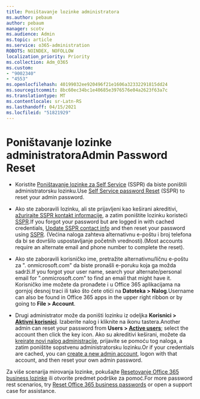 ```yaml
---
title: Poništavanje lozinke administratora
ms.author: pebaum
author: pebaum
manager: scotv
ms.audience: Admin
ms.topic: article
ms.service: o365-administration
ROBOTS: NOINDEX, NOFOLLOW
localization_priority: Priority
ms.collection: Adm_O365
ms.custom:
- "9002340"
- "4553"
ms.openlocfilehash: 40199032ee920496f21e1606a32332291815dd24
ms.sourcegitcommit: 8bc60ec34bc1e40685e3976576e04a2623f63a7c
ms.translationtype: MT
ms.contentlocale: sr-Latn-RS
ms.lasthandoff: 04/15/2021
ms.locfileid: "51821929"
---
```

# <a name="admin-password-reset"></a><span data-ttu-id="8fc37-102">Poništavanje lozinke administratora</span><span class="sxs-lookup"><span data-stu-id="8fc37-102">Admin Password Reset</span></span>

- <span data-ttu-id="8fc37-103">Koristite [Poništavanje lozinke za Self Service](https://passwordreset.microsoftonline.com/) (SSPR) da biste poništili administratorsku lozinku.</span><span class="sxs-lookup"><span data-stu-id="8fc37-103">Use [Self Service password Reset](https://passwordreset.microsoftonline.com/) (SSPR) to reset your admin password.</span></span>

- <span data-ttu-id="8fc37-104">Ako ste zaboravili lozinku, ali ste prijavljeni kao keširani akreditivi, [ažurirajte SSPR kontakt informacije](https://go.microsoft.com/fwlink/?linkid=849451), a zatim poništite lozinku koristeći [SSPR](https://passwordreset.microsoftonline.com/).</span><span class="sxs-lookup"><span data-stu-id="8fc37-104">If you forgot your password but are logged in with cached credentials, [Update SSPR contact info](https://go.microsoft.com/fwlink/?linkid=849451) and then reset your password using [SSPR](https://passwordreset.microsoftonline.com/).</span></span>  <span data-ttu-id="8fc37-105">(Većina naloga zahteva alternativnu e-poštu i broj telefona da bi se dovršilo uspostavljanje početnih vrednosti).</span><span class="sxs-lookup"><span data-stu-id="8fc37-105">(Most accounts require an alternate email and phone number to complete the reset).</span></span>

- <span data-ttu-id="8fc37-106">Ako ste zaboravili korisničko ime, pretražite alternativnu/ličnu e-poštu za ". onmicrosoft.com" da biste pronašli e-poruku koja ga možda sadrži.</span><span class="sxs-lookup"><span data-stu-id="8fc37-106">If you forgot your user name, search your alternate/personal email for ".onmicrosoft.com" to find an email that might have it.</span></span>  <span data-ttu-id="8fc37-107">Korisničko ime možete da pronađete i u Office 365 aplikacijama na gornjoj desnoj traci ili tako što ćete otići na **Datoteka > Nalog**.</span><span class="sxs-lookup"><span data-stu-id="8fc37-107">Username can also be found in Office 365 apps in the upper right ribbon or by going to **File > Account**.</span></span>

- <span data-ttu-id="8fc37-108">Drugi administrator može da poništi lozinku iz odeljka **Korisnici > [Aktivni korisnici](https://portal.office.com/adminportal/home#/users)**. Izaberite nalog i kliknite na ikonu tastera.</span><span class="sxs-lookup"><span data-stu-id="8fc37-108">Another admin can reset your password from **Users > [Active users](https://portal.office.com/adminportal/home#/users)**; select the account then click the key icon.</span></span>  <span data-ttu-id="8fc37-109">Ako su akreditivi keširani, možete da [kreirate novi nalog administracije](https://portal.office.com/adminportal/home#/users), prijavite se pomoću tog naloga, a zatim poništite sopstvenu administratorsku lozinku.</span><span class="sxs-lookup"><span data-stu-id="8fc37-109">Or if your credentials are cached, you can [create a new admin account](https://portal.office.com/adminportal/home#/users), logon with that account, and then reset your own admin password.</span></span>

<span data-ttu-id="8fc37-110">Za više scenarija mirovanja lozinke, pokušajte [Resetovanje Office 365 business lozinke](https://docs.microsoft.com/microsoft-365/admin/add-users/reset-passwords) ili otvorite predmet podrške za pomoć.</span><span class="sxs-lookup"><span data-stu-id="8fc37-110">For more password rest scenarios, try [Reset Office 365 business passwords](https://docs.microsoft.com/microsoft-365/admin/add-users/reset-passwords) or open a support case for assistance.</span></span>
